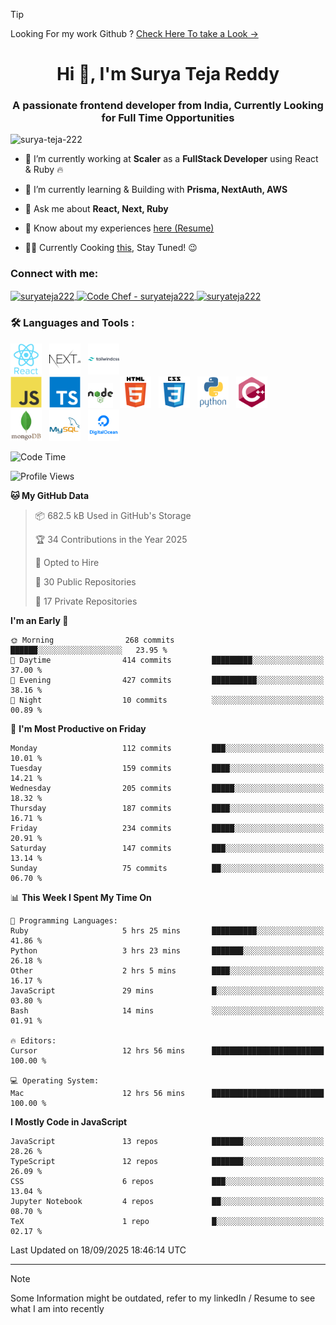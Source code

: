 > [!TIP]
> Looking For my work Github ? [Check Here To take a Look ->](https://github.com/suryateja-7)


<h1 align="center">Hi 👋, I'm Surya Teja Reddy</h1>
<h3 align="center">A passionate frontend developer from India, Currently Looking for Full Time Opportunities</h3>

<p align="left"> <img src="https://komarev.com/ghpvc/?username=surya-teja-222&label=Profile%20views&color=0e75b6&style=flat" alt="surya-teja-222" /> </p>

-   🔭 I’m currently working at **Scaler** as a **FullStack Developer** using React & Ruby 🔥

-   🌱 I’m currently learning & Building with **Prisma, NextAuth, AWS**

-   💬 Ask me about **React, Next, Ruby**

-   📄 Know about my experiences [here (Resume)](https://suryaa-codes.vercel.app/resume)

-   🧑‍🍳 Currently Cooking [this](https://suryaa-codes.vercel.app/), Stay Tuned! 😉

<h3 align="left">Connect with me:</h3>
<p align="left">
    <a href="https://linkedin.com/in/suryateja222" target="blank">
        <img align="center"
            src="https://raw.githubusercontent.com/rahuldkjain/github-profile-readme-generator/master/src/images/icons/Social/linked-in-alt.svg"
            alt="suryateja222"
            height="40"
            width="40"
        />
    </a>
    <a href="https://www.codechef.com/users/suryateja222" target="blank">
    <img align="center"
            src="https://d2beiqkhq929f0.cloudfront.net/public_assets/assets/000/073/618/original/Codechef_icon.jpg" alt="Code Chef - suryateja222" height="40"
            width="40" />
    </a>
    <a href="https://www.leetcode.com/suryateja222" target="blank"><img align="center"
            src="https://raw.githubusercontent.com/rahuldkjain/github-profile-readme-generator/master/src/images/icons/Social/leet-code.svg"
            alt="suryateja222" height="40" width="40" /></a>
</p>

### 🛠️  Languages and Tools :


<div id="frameworks">
    <img src="icons_readme/react.svg" title="react" alt="react" width="50" height="50"  />&nbsp;&nbsp;
    <img src="icons_readme/nextjs.svg" title="nextjs" alt="next" width="50" height="50"  />&nbsp;&nbsp;
    <img src="icons_readme/tailwindcss.svg" title="tailwindcss" alt="tailwindcss" width="50" height="50"  />&nbsp;&nbsp;
</div>


<div id="languages-oops" >
    <img src="icons_readme/javascript.svg" title="javascript" alt="javascript" width="50" height="50"  />&nbsp;&nbsp;
     <img src="https://raw.githubusercontent.com/devicons/devicon/master/icons/typescript/typescript-original.svg" title="Typescript" alt="Typescript" width="50" height="50"  />&nbsp;&nbsp;
     <img src="https://raw.githubusercontent.com/devicons/devicon/master/icons/nodejs/nodejs-original-wordmark.svg"
      alt="nodejs" width="40" height="40" />&nbsp;&nbsp;
    <img src="icons_readme/html5.svg" title="HTML5" alt="html5" width="50" height="50"  />&nbsp;&nbsp;
    <img src="icons_readme/css3.svg" title="CSS3" alt="CSS3" width="50" height="50"  />&nbsp;&nbsp;
    <img src="icons_readme/python.svg" title="Python" alt="python" width="50" height="50"  />&nbsp;&nbsp;
    <img src="icons_readme/cpp.svg" title="cpp" alt="cpp" width="50" height="50"  />&nbsp;&nbsp;
</div>

<div id="languages-dbs">
    <img src="icons_readme/mongodb.svg" title="Mongodb" alt="Mongodb" width="50" height="50"  />&nbsp;&nbsp;
    <img src="icons_readme/mysql.svg" title="MySql" alt="Mysql" width="50" height="50"  />&nbsp;&nbsp;
    <img src="icons_readme/digitalocean.svg" title="DigitalOcean" alt="DigitalOcean" width="50" height="50"  />&nbsp;&nbsp;



<!--START_SECTION:waka-->
![Code Time](http://img.shields.io/badge/Code%20Time-1%2C393%20hrs%209%20mins-blue)

![Profile Views](http://img.shields.io/badge/Profile%20Views-0-blue)

**🐱 My GitHub Data** 

> 📦 682.5 kB Used in GitHub's Storage 
 > 
> 🏆 34 Contributions in the Year 2025
 > 
> 💼 Opted to Hire
 > 
> 📜 30 Public Repositories 
 > 
> 🔑 17 Private Repositories 
 > 
**I'm an Early 🐤** 

```text
🌞 Morning                268 commits         ██████░░░░░░░░░░░░░░░░░░░   23.95 % 
🌆 Daytime                414 commits         █████████░░░░░░░░░░░░░░░░   37.00 % 
🌃 Evening                427 commits         ██████████░░░░░░░░░░░░░░░   38.16 % 
🌙 Night                  10 commits          ░░░░░░░░░░░░░░░░░░░░░░░░░   00.89 % 
```
📅 **I'm Most Productive on Friday** 

```text
Monday                   112 commits         ███░░░░░░░░░░░░░░░░░░░░░░   10.01 % 
Tuesday                  159 commits         ████░░░░░░░░░░░░░░░░░░░░░   14.21 % 
Wednesday                205 commits         █████░░░░░░░░░░░░░░░░░░░░   18.32 % 
Thursday                 187 commits         ████░░░░░░░░░░░░░░░░░░░░░   16.71 % 
Friday                   234 commits         █████░░░░░░░░░░░░░░░░░░░░   20.91 % 
Saturday                 147 commits         ███░░░░░░░░░░░░░░░░░░░░░░   13.14 % 
Sunday                   75 commits          ██░░░░░░░░░░░░░░░░░░░░░░░   06.70 % 
```


📊 **This Week I Spent My Time On** 

```text
💬 Programming Languages: 
Ruby                     5 hrs 25 mins       ██████████░░░░░░░░░░░░░░░   41.86 % 
Python                   3 hrs 23 mins       ███████░░░░░░░░░░░░░░░░░░   26.18 % 
Other                    2 hrs 5 mins        ████░░░░░░░░░░░░░░░░░░░░░   16.17 % 
JavaScript               29 mins             █░░░░░░░░░░░░░░░░░░░░░░░░   03.80 % 
Bash                     14 mins             ░░░░░░░░░░░░░░░░░░░░░░░░░   01.91 % 

🔥 Editors: 
Cursor                   12 hrs 56 mins      █████████████████████████   100.00 % 

💻 Operating System: 
Mac                      12 hrs 56 mins      █████████████████████████   100.00 % 
```

**I Mostly Code in JavaScript** 

```text
JavaScript               13 repos            ███████░░░░░░░░░░░░░░░░░░   28.26 % 
TypeScript               12 repos            ███████░░░░░░░░░░░░░░░░░░   26.09 % 
CSS                      6 repos             ███░░░░░░░░░░░░░░░░░░░░░░   13.04 % 
Jupyter Notebook         4 repos             ██░░░░░░░░░░░░░░░░░░░░░░░   08.70 % 
TeX                      1 repo              █░░░░░░░░░░░░░░░░░░░░░░░░   02.17 % 
```




 Last Updated on 18/09/2025 18:46:14 UTC
<!--END_SECTION:waka-->

---


> [!NOTE]
> Some Information might be outdated, refer to my linkedIn / Resume to see what I am into recently
